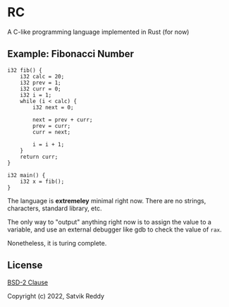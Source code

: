 # RC

A C-like programming language implemented in Rust (for now)

## Example: Fibonacci Number

```
i32 fib() {
	i32 calc = 20;
	i32 prev = 1;
	i32 curr = 0;
	i32 i = 1;
	while (i < calc) {
		i32 next = 0;

		next = prev + curr;
		prev = curr;
		curr = next;

		i = i + 1;
	}
	return curr;
}

i32 main() {
	i32 x = fib();
}
```

The language is **extremeley** minimal right now. There are no strings, characters,
standard library, etc.

The only way to "output" anything right now is to assign the value to a variable, and use
an external debugger like gdb to check the value of `rax`.

Nonetheless, it is turing complete.

## License

[BSD-2 Clause](https://github.com/SatvikR/rc/blob/main/LICENSE)

Copyright (c) 2022, Satvik Reddy

